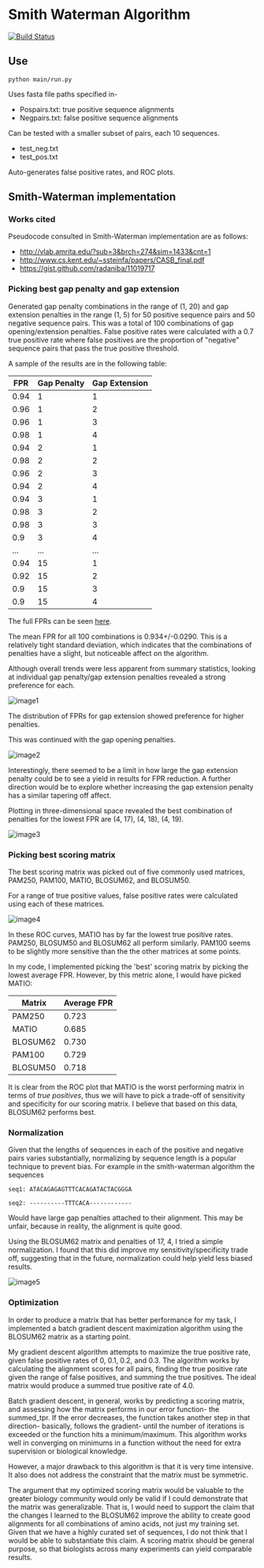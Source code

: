 # Smith Waterman Algorithm

[![Build Status](https://travis-ci.org/christacaggiano/hw3.svg?branch=master)](https://travis-ci.org/christacaggiano/hw3)

## Use

`python main/run.py`

Uses fasta file paths specified in-
* Pospairs.txt: true positive sequence alignments
* Negpairs.txt: false positive sequence alignments

Can be tested with a smaller subset of pairs, each 10 sequences.
* test_neg.txt
* test_pos.txt

Auto-generates false positive rates, and ROC plots.

## Smith-Waterman implementation

### Works cited

Pseudocode consulted in Smith-Waterman implementation are as follows:

* http://vlab.amrita.edu/?sub=3&brch=274&sim=1433&cnt=1
* http://www.cs.kent.edu/~ssteinfa/papers/CASB_final.pdf
* https://gist.github.com/radaniba/11019717

### Picking best gap penalty and gap extension

Generated gap penalty combinations in the range of (1, 20)
and gap extension penalties in the range (1, 5) for 50 positive sequence pairs and 50 negative sequence pairs. This was a total of 100 combinations of gap opening/extension penalties. False positive rates were calculated with a 0.7 true positive rate where false positives are the proportion of "negative" sequence pairs that pass the true positive threshold.

A sample of the results are in the following table:

|  FPR    |  Gap Penalty  | Gap Extension  |
|------|----|---|
| 0.94 | 1  | 1 |
| 0.96 | 1  | 2 |
| 0.96 | 1  | 3 |
| 0.98 | 1  | 4 |
| 0.94 | 2  | 1 |
| 0.98 | 2  | 2 |
| 0.96 | 2  | 3 |
| 0.94 | 2  | 4 |
| 0.94 | 3  | 1 |
| 0.98 | 3  | 2 |
| 0.98 | 3  | 3 |
| 0.9  | 3  | 4 |
|...   | ...  | ...   |
| 0.94 | 15 | 1 |
| 0.92 | 15 | 2 |
| 0.9  | 15 | 3 |
| 0.9  | 15 | 4 |

The full FPRs can be seen [here]().

The mean FPR for all 100 combinations is 0.934+/-0.0290. This is a relatively tight standard deviation, which indicates that the combinations of penalties have a slight, but noticeable affect on the algorithm.

Although overall trends were less apparent from summary statistics, looking at individual gap penalty/gap extension penalties revealed a strong preference for each.

![image1][image1]

The distribution of FPRs for gap extension showed preference for higher penalties.

This was continued with the gap opening penalties.

![image2][image2]

Interestingly, there seemed to be a limit in how large the gap extension penalty could be to see a yield in results for FPR reduction. A further direction would be to explore whether increasing the gap extension penalty has a similar tapering off affect.

Plotting in three-dimensional space revealed the best combination of penalties for the lowest FPR are (4, 17), (4, 18), (4, 19).

![image3][image3]

### Picking best scoring matrix

The best scoring matrix was picked out of five commonly used matrices, PAM250, PAM100,  MATIO, BLOSUM62, and BLOSUM50.

For a range of true positive values, false positive rates were calculated using each of these matrices.

![image4][image4]

In these ROC curves, MATIO has by far the lowest true positive rates. PAM250, BLOSUM50 and BLOSUM62 all perform similarly. PAM100 seems to be slightly more sensitive than the the other matrices at some points.

In my code, I implemented picking the 'best' scoring matrix by picking the lowest average FPR. However, by this metric alone, I would have picked MATIO:

| Matrix | Average FPR |
| ------ | ------------|
| PAM250  |  0.723 |
| MATIO  |  0.685 |
|  BLOSUM62 | 0.730  |
|  PAM100 |  0.729 |
| BLOSUM50   |  0.718 |

It is clear from the ROC plot that MATIO is the worst performing matrix in terms of *true positives*, thus we will have to pick a trade-off of sensitivity and specificity for our scoring matrix. I believe that based on this data, BLOSUM62 performs best.

### Normalization

Given that the lengths of sequences in each of the positive and negative pairs varies substantially, normalizing by sequence length is a popular technique to prevent bias. For example in the smith-waterman algorithm the sequences

```
seq1: ATACAGAGAGTTTCACAGATACTACGGGA

seq2: ----------TTTCACA------------
```

Would have large gap penalties attached to their alignment. This may be unfair, because in reality, the alignment is quite good.

Using the BLOSUM62 matrix and penalties of 17, 4, I tried a simple normalization. I found that this did improve my sensitivity/specificity trade off, suggesting that in the future, normalization could help yield less biased results.


![image5][image5]



### Optimization

In order to produce a matrix that has better performance for my task, I implemented a batch gradient descent maximization algorithm using the BLOSUM62 matrix as a starting point.

My gradient descent algorithm attempts to maximize the true positive rate, given false positive rates of 0, 0.1, 0.2, and 0.3. The algorithm works by calculating the alignment scores for all pairs, finding the true positive rate given the range of false positives, and summing the true positives. The ideal matrix would produce a summed true positive rate of 4.0.

Batch gradient descent, in general, works by predicting a scoring matrix, and assessing how the matrix performs in our error function- the summed_tpr. If the error decreases, the function takes another step in that direction- basically, follows the gradient- until the number of iterations is exceeded or the function hits a minimum/maximum. This algorithm works well in converging on minimums in a function without the need for extra supervision or biological knowledge.

However, a major drawback to this algorithm is that it is very time intensive. It also does not address the constraint that the matrix must be symmetric.

The argument that my optimized scoring matrix would be valuable to the greater biology community would only be valid if I could demonstrate that the matrix was generalizable. That is, I would need to support the claim that the changes I learned to the BLOSUM62 improve the ability to create good alignments for all combinations of amino acids, not just my training set. Given that we have a highly curated set of sequences, I do not think that I would be able to substantiate this claim. A scoring matrix should be general purpose, so that biologists across many experiments can yield comparable results.  





[image4]: https://raw.githubusercontent.com/christacaggiano/images/master/roc.png "Image 4"

[image1]: https://raw.githubusercontent.com/christacaggiano/images/master/gap_extension.png "Image 1"

[image2]: https://raw.githubusercontent.com/christacaggiano/images/master/gap_opening2.png "Image 2"

[image3]: https://raw.githubusercontent.com/christacaggiano/images/master/3d.png "Image 3"

[image5]: https://raw.githubusercontent.com/christacaggiano/images/master/normalize.png "Image 5"
